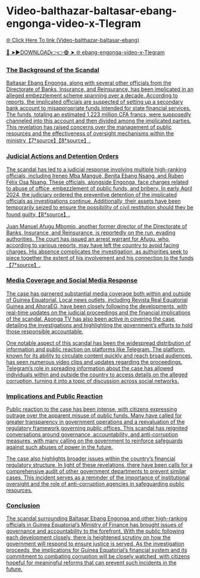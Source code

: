 # Video-balthazar-baltasar-ebang-engonga-video-x-Tlegram

<a href="https://fifa55ballz.com/dxsfwe"> 🌐 Click Here To link (Video-balthazar-baltasar-ebang)

🔴 ➤►DOWNLOAD👉👉🟢 ➤  <a href="https://fifa55ballz.com/dxsfwe"> 🌐 ebang-engonga-video-x-Tlegram

### The Background of the Scandal

Baltasar Ebang Engonga, along with several other officials from the Directorate of Banks, Insurance, and Reinsurance, has been implicated in an alleged embezzlement scheme spanning over a decade. According to reports, the implicated officials are suspected of setting up a secondary bank account to misappropriate funds intended for state financial services. The funds, totaling an estimated 1,223 million CFA francs, were supposedly channeled into this account and then divided among the implicated parties. This revelation has raised concerns over the management of public resources and the effectiveness of oversight mechanisms within the ministry【7†source】【8†source】.

### Judicial Actions and Detention Orders

The scandal has led to a judicial response involving multiple high-ranking officials, including Ireneo Mba Mangué, Benita Ebang Nsang, and Ruben Félix Osa Nsang. These officials, alongside Engonga, face charges related to abuse of office, embezzlement of public funds, and bribery. In early April 2024, the judiciary ordered the preventive detention of the implicated officials as investigations continue. Additionally, their assets have been temporarily seized to ensure the possibility of civil restitution should they be found guilty【8†source】.

Juan Manuel Afugu Mbomio, another former director of the Directorate of Banks, Insurance, and Reinsurance, is reportedly on the run, evading authorities. The court has issued an arrest warrant for Afugu, who, according to various reports, may have left the country to avoid facing charges. His absence complicates the investigation, as authorities seek to piece together the extent of his involvement and his connection to the funds【7†source】.

### Media Coverage and Social Media Response

The case has garnered substantial media coverage both within and outside of Guinea Equatorial. Local news outlets, including Revista Real Equatorial Guinea and AhoraEG, have been closely following the developments, with real-time updates on the judicial proceedings and the financial implications of the scandal. Asonga TV has also been active in covering the case, detailing the investigations and highlighting the government’s efforts to hold those responsible accountable.

One notable aspect of this scandal has been the widespread distribution of information and public reaction on platforms like Telegram. The platform, known for its ability to circulate content quickly and reach broad audiences, has seen numerous video clips and updates regarding the proceedings. Telegram’s role in spreading information about the case has allowed individuals within and outside the country to access details on the alleged corruption, turning it into a topic of discussion across social networks.

### Implications and Public Reaction

Public reaction to the case has been intense, with citizens expressing outrage over the apparent misuse of public funds. Many have called for greater transparency in government operations and a reevaluation of the regulatory framework governing public offices. This scandal has reignited conversations around governance, accountability, and anti-corruption measures, with many calling on the government to reinforce safeguards against such abuses of power in the future.

The case also highlights broader issues within the country’s financial regulatory structure. In light of these revelations, there have been calls for a comprehensive audit of other government departments to prevent similar cases. This incident serves as a reminder of the importance of institutional oversight and the role of anti-corruption agencies in safeguarding public resources.

### Conclusion

The scandal surrounding Baltasar Ebang Engonga and other high-ranking officials in Guinea Equatorial’s Ministry of Finance has brought issues of governance and accountability to the forefront. With the public following each development closely, there is heightened scrutiny on how the government will respond to ensure justice is served. As the investigation proceeds, the implications for Guinea Equatorial’s financial system and its commitment to combating corruption will be closely watched, with citizens hopeful for meaningful reforms that can prevent such incidents in the future.






